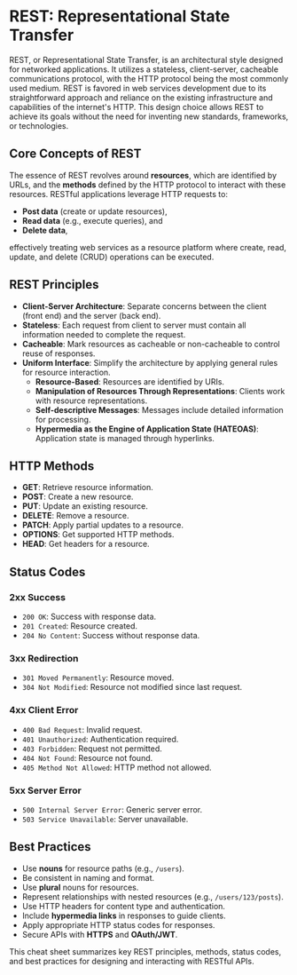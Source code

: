 # REST: Representational State Transfer

REST, or Representational State Transfer, is an architectural style designed for networked applications. It utilizes a stateless, client-server, cacheable communications protocol, with the HTTP protocol being the most commonly used medium. REST is favored in web services development due to its straightforward approach and reliance on the existing infrastructure and capabilities of the internet's HTTP. This design choice allows REST to achieve its goals without the need for inventing new standards, frameworks, or technologies.

## Core Concepts of REST

The essence of REST revolves around **resources**, which are identified by URLs, and the **methods** defined by the HTTP protocol to interact with these resources. RESTful applications leverage HTTP requests to:

- **Post data** (create or update resources),
- **Read data** (e.g., execute queries), and
- **Delete data**,

effectively treating web services as a resource platform where create, read, update, and delete (CRUD) operations can be executed.

## REST Principles
- **Client-Server Architecture**: Separate concerns between the client (front end) and the server (back end).
- **Stateless**: Each request from client to server must contain all information needed to complete the request.
- **Cacheable**: Mark resources as cacheable or non-cacheable to control reuse of responses.
- **Uniform Interface**: Simplify the architecture by applying general rules for resource interaction.
  - **Resource-Based**: Resources are identified by URIs.
  - **Manipulation of Resources Through Representations**: Clients work with resource representations.
  - **Self-descriptive Messages**: Messages include detailed information for processing.
  - **Hypermedia as the Engine of Application State (HATEOAS)**: Application state is managed through hyperlinks.

## HTTP Methods
- **GET**: Retrieve resource information.
- **POST**: Create a new resource.
- **PUT**: Update an existing resource.
- **DELETE**: Remove a resource.
- **PATCH**: Apply partial updates to a resource.
- **OPTIONS**: Get supported HTTP methods.
- **HEAD**: Get headers for a resource.

## Status Codes
### 2xx Success
- `200 OK`: Success with response data.
- `201 Created`: Resource created.
- `204 No Content`: Success without response data.

### 3xx Redirection
- `301 Moved Permanently`: Resource moved.
- `304 Not Modified`: Resource not modified since last request.

### 4xx Client Error
- `400 Bad Request`: Invalid request.
- `401 Unauthorized`: Authentication required.
- `403 Forbidden`: Request not permitted.
- `404 Not Found`: Resource not found.
- `405 Method Not Allowed`: HTTP method not allowed.

### 5xx Server Error
- `500 Internal Server Error`: Generic server error.
- `503 Service Unavailable`: Server unavailable.

## Best Practices
- Use **nouns** for resource paths (e.g., `/users`).
- Be consistent in naming and format.
- Use **plural** nouns for resources.
- Represent relationships with nested resources (e.g., `/users/123/posts`).
- Use HTTP headers for content type and authentication.
- Include **hypermedia links** in responses to guide clients.
- Apply appropriate HTTP status codes for responses.
- Secure APIs with **HTTPS** and **OAuth/JWT**.

This cheat sheet summarizes key REST principles, methods, status codes, and best practices for designing and interacting with RESTful APIs.
